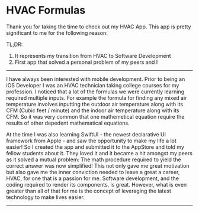 # HVAC Formulas




Thank you for taking the time to check out my HVAC App. This app is pretty significant to me for the following reason:

TL;DR:
1. It represents my transition from HVAC to Software Development
2. First app that solved a personal problem of my peers and I

---

I have always been interested with mobile development. Prior to being an iOS Developer I was an HVAC technician taking college courses for my profession.
I noticed that a lot of the formulas we were currently learning required multiple inputs. For example the formula for finding any mixed air temperature involves 
inputting the outdoor air temperature along with its CFM (Cubic feet / minute) and the indoor air temperature along with its CFM. So it was very common that one 
mathemetical equation require the results of other depedent mathematical equations. 

  At the time I was also learning SwiftUI - the newest declarative UI framework from Apple - and saw the opportunity to make my life a lot easier! So I created the 
  app and submitted it to the AppStore and told my fellow students about it. They loved it and it became a hit amongst my peers as it solved a mutual problem: The 
  math procedure required to yield the correct answer was now simplified! This not only gave me great motivation but also gave me the inner conviction needed to leave 
  a great a career, HVAC, for one that is a passion for me. Software development, and the coding required to render its components, is great. However, what is even greater 
  than all of that for me is the concept of leveraging the latest technology to make lives easier.
  
  ---
  
  
